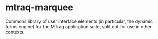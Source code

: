 # mtraq-marquee
Commons library of user interface elements (in particular, the dynamic forms engine) for the MTraq application suite, split out for use in other contexts.

